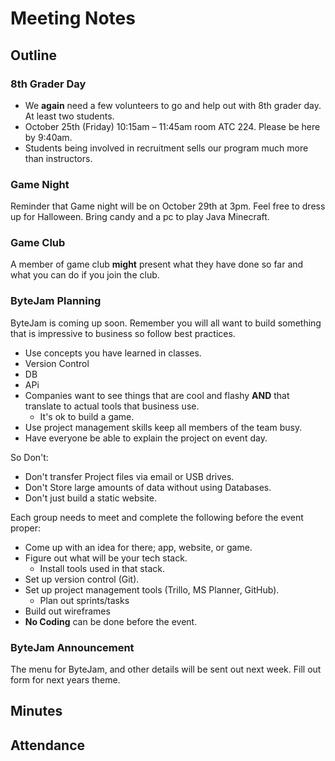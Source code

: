 # Meeting Notes

## Outline

### 8th Grader Day

-   We **again** need a few volunteers to go and help out with 8th grader day. At least two students.
-   October 25th (Friday) 10:15am – 11:45am room ATC 224. Please be here by 9:40am.
-   Students being involved in recruitment sells our program much more than instructors.

### Game Night

Reminder that Game night will be on October 29th at 3pm.
Feel free to dress up for Halloween.
Bring candy and a pc to play Java Minecraft.

### Game Club

A member of game club **might** present what they have done so far and what you can do if you join the club.

### ByteJam Planning

ByteJam is coming up soon.
Remember you will all want to build something that is impressive to business so follow best practices.

-   Use concepts you have learned in classes.
-   Version Control
-   DB
-   APi
-   Companies want to see things that are cool and flashy **AND** that translate to actual tools that business use.
    -   It's ok to build a game.
-   Use project management skills keep all members of the team busy.
-   Have everyone be able to explain the project on event day.

So Don't:

-   Don't transfer Project files via email or USB drives.
-   Don't Store large amounts of data without using Databases.
-   Don't just build a static website.

Each group needs to meet and complete the following before the event proper:

-   Come up with an idea for there; app, website, or game.
-   Figure out what will be your tech stack.
    -   Install tools used in that stack.
-   Set up version control (Git).
-   Set up project management tools (Trillo, MS Planner, GitHub).
    -   Plan out sprints/tasks
-   Build out wireframes
-   **No Coding** can be done before the event.

### ByteJam Announcement

The menu for ByteJam, and other details will be sent out next week. Fill out form for next years theme. 

## Minutes

## Attendance
